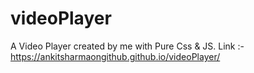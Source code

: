 # videoPlayer
A Video Player created by me with Pure Css & JS. 
Link :- https://ankitsharmaongithub.github.io/videoPlayer/
